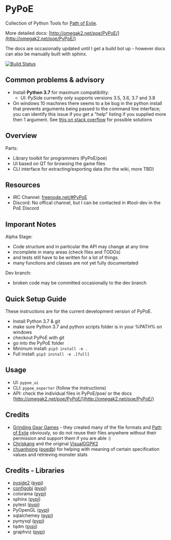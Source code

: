 PyPoE
========
Collection of Python Tools for [Path of Exile](https://www.pathofexile.com/).

More detailed docs: [http://omegak2.net/poe/PyPoE/](http://omegak2.net/poe/PyPoE/)

The docs are occasionally updated until I get a build bot up - however docs can also be manually built with sphinx.

[![Build Status](https://travis-ci.org/OmegaK2/PyPoE.svg?branch=dev)](https://travis-ci.org/OmegaK2/PyPoE)

Common problems & advisory
--------
* Install **Python 3.7** for maximum compatibility:
  * UI: PySide currently only supports versions 3.5, 3.6, 3.7 and 3.8
* On windows 10 machines there seems to a be bug in the python install that prevents arguments being passed to the command line interface; you can identify this issue if you get a "help" listing if you supplied more then 1 argument. See [this on stack overflow](https://stackoverflow.com/questions/2640971/windows-is-not-passing-command-line-arguments-to-python-programs-executed-from-t) for possible solutions


Overview
--------
Parts:
* Library toolkit for programmers (PyPoE/poe)
* UI based on QT for browsing the game files
* CLI interface for extracting/exporting data (for the wiki, more TBD)

Resources
-------
* IRC Channel: [freenode.net/#PyPoE](http://webchat.freenode.net/?channels=#PyPoE)
* Discord: No offical channel, but I can be contacted in #tool-dev in the PoE Discord

Imporant Notes
--------
Alpha Stage:
* Code structure and in particular the API may change at any time
* incomplete in many areas (check files and TODOs)
* and tests still have to be written for a lot of things.
* many functions and classes are not yet fully documentated

Dev branch:
* broken code may be committed occasionally to the dev branch

Quick Setup Guide
--------
These instructions are for the current development version of PyPoE.

* Install Python 3.7 & git
* make sure Python 3.7 and python scripts folder is in your %PATH% on windows
* checkout PyPoE with git
* go into the PyPoE folder
* Minimum install: ```pip3 install -e . ```
* Full install: ```pip3 install -e .[full]```

Usage
--------
* UI: ```pypoe_ui```
* CLI: ```pypoe_exporter``` (follow the instructions)
* API: check the individual files in PyPoE/poe/ or the docs [http://omegak2.net/poe/PyPoE/](http://omegak2.net/poe/PyPoE/)

Credits
--------
* [Grinding Gear Games](http://www.grindinggear.com/) - they created many of the file formats and [Path of Exile](https://www.pathofexile.com/) obviously, so do not reuse their files anywhere without their permission and support them if you are able :)
* [Chriskang](http://pathofexile.gamepedia.com/User:Chriskang) and the original [VisualGGPK2](http://pathofexile.gamepedia.com/User:Chriskang/VisualGGPK2)
* [chuanhsing](https://www.reddit.com/user/chuanhsing) ([poedb](http://poedb.tw/us/index.php)) for helping with meaning of certain specification values and retrieving monster stats

Credits - Libraries
-------
* [pyside2](https://wiki.qt.io/Category:LanguageBindings::PySide) ([pypi](https://pypi.org/project/PySide2/))
* [configobj](http://www.voidspace.org.uk/python/configobj.html) ([pypi](https://pypi.python.org/pypi/configobj))
* colorama ([pypi](https://pypi.python.org/pypi/colorama))
* sphinx ([pypi](https://pypi.python.org/pypi/sphinx))
* pytest ([pypi](https://pypi.python.org/pypi/pytest))
* PyOpenGL ([pypi](https://pypi.python.org/pypi/PyOpenGL))
* sqlalchemey ([pypi](https://pypi.python.org/pypi/SQLAlchemy))
* pymysql ([pypi](https://pypi.python.org/pypi/PyMySQL))
* tqdm ([pypi](https://pypi.python.org/pypi/tqdm))
* graphviz ([pypi](https://pypi.python.org/pypi/graphviz))
